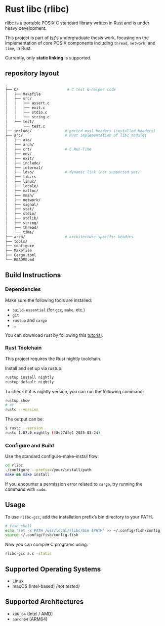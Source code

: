 # Rust libc (rlibc)

rlibc is a portable POSIX C standard library written in Rust and is under heavy development.

This project is part of [tst](https://github.com/ShitaoTang)'s undergraduate thesis work, focusing on the implementation of core POSIX components including `thread`, `network`, and `time`, in Rust.

Currently, only **static linking** is supported.

## repository layout

```sh
.
├── C/                      # C test & helper code
│   ├── Makefile
│   ├── src/
│   │   ├── assert.c
│   │   ├── exit.c
│   │   ├── stdio.c
│   │   └── string.c
│   └── test/
│       └── test.c
├── include/               # ported musl headers (installed headers)
├── src/                   # Rust implementation of libc modules
│   ├── aio/
│   ├── arch/
│   ├── crt/               # C Run-Time
│   ├── env/
│   ├── exit/
│   ├── include/
│   ├── internal/
│   ├── ldso/              # dynamic link (not supported yet)
│   ├── lib.rs
│   ├── linux/
│   ├── locale/
│   ├── malloc/
│   ├── mman/
│   ├── network/
│   ├── signal/
│   ├── stat/
│   ├── stdio/
│   ├── stdlib/
│   ├── string/
│   ├── thread/
│   └── time/
├── arch/                  # architecture-specific headers
├── tools/
├── configure
├── Makefile
├── Cargo.toml
└── README.md
```

## Build Instructions

### Dependencies

Make sure the following tools are installed:

- `build-essential` (for `gcc`, `make`, etc.)
- `git`
- `rustup` and `cargo`
- ...

You can download rust by following this [tutorial](https://www.rust-lang.org/tools/install).

### Rust Toolchain

This project requires the Rust nightly toolchain. 

Install and set up via rustup:

```sh
rustup install nightly
rustup default nightly
```

To check if it is nightly version, you can run the following command:

```sh
rustup show
# or
rustc --version
```

The output can be:

```bash
$ rustc --version
rustc 1.87.0-nightly (f8c27dfe1 2025-03-24)
```

### Configure and Build

Use the standard configure-make-install flow:

```sh
cd rlibc
./configure --prefix=/your/install/path
make && make install
```

If you encounter a permission error related to `cargo`, try running the command with `sudo`.

## Usage

To use `rlibc-gcc`, add the installation prefix’s bin directory to your PATH.

```sh
# fish shell
echo 'set -x PATH /usr/local/rlibc/bin $PATH' >> ~/.config/fish/config.fish
source ~/.config/fish/config.fish
```

Now you can compile C programs using:

```sh
rlibc-gcc a.c -static
```

## Supported Operating Systems

- Linux
- macOS (Intel-based) *(not tested)*

## Supported Architectures

- `x86_64` (Intel / AMD)
- `aarch64` (ARM64)
